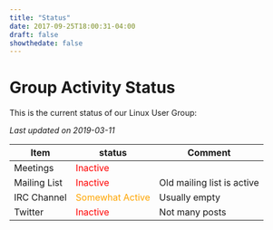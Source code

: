 ```yaml
---
title: "Status"
date: 2017-09-25T18:00:31-04:00
draft: false
showthedate: false
---
```


Group Activity Status
===

This is the current status of our Linux User Group:

_Last updated on 2019-03-11_

| Item | status | Comment |
|----|------|-------|
| Meetings | <span style="color:red">Inactive</span> ||
| Mailing List | <span style="color:red">Inactive</span> | Old mailing list is active |
| IRC Channel  | <span style="color:orange">Somewhat Active</span> | Usually empty |
| Twitter  | <span style="color:red">Inactive</span> | Not many posts  |
